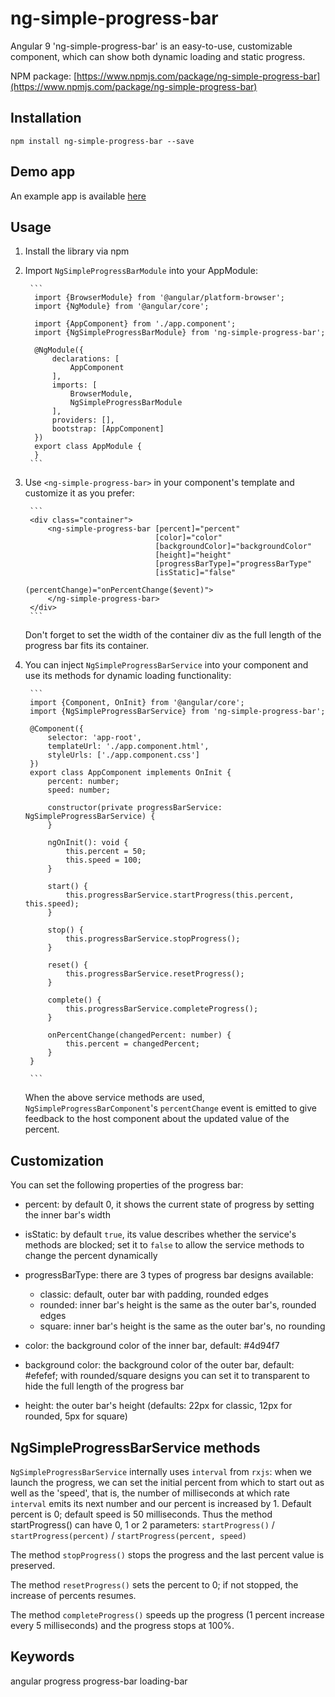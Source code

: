 # ng-simple-progress-bar

Angular 9 'ng-simple-progress-bar' is an easy-to-use, customizable component, which can show both dynamic loading and static progress.

NPM package: [https://www.npmjs.com/package/ng-simple-progress-bar](https://www.npmjs.com/package/ng-simple-progress-bar)

## Installation

`npm install ng-simple-progress-bar --save`

## Demo app

An example app is available [here](https://zsuzsabenko.github.io/ng-simple-progress-bar)

## Usage

1. Install the library via npm

2. Import `NgSimpleProgressBarModule` into your AppModule:

        ```
         import {BrowserModule} from '@angular/platform-browser';
         import {NgModule} from '@angular/core';
         
         import {AppComponent} from './app.component';
         import {NgSimpleProgressBarModule} from 'ng-simple-progress-bar';
         
         @NgModule({
             declarations: [
                 AppComponent
             ],
             imports: [
                 BrowserModule,
                 NgSimpleProgressBarModule
             ],
             providers: [],
             bootstrap: [AppComponent]
         })
         export class AppModule {
         }
        ```

3. Use `<ng-simple-progress-bar>` in your component's template and customize it as you prefer:

        ```
        <div class="container">
            <ng-simple-progress-bar [percent]="percent"
                                    [color]="color"
                                    [backgroundColor]="backgroundColor"
                                    [height]="height"
                                    [progressBarType]="progressBarType"
                                    [isStatic]="false"
                                    (percentChange)="onPercentChange($event)">
            </ng-simple-progress-bar>
        </div>
        ```
    Don't forget to set the width of the container div as the full length of the progress bar fits its container.

4. You can inject `NgSimpleProgressBarService` into your component and use its methods for dynamic loading functionality:

        ```
        import {Component, OnInit} from '@angular/core';
        import {NgSimpleProgressBarService} from 'ng-simple-progress-bar';
                
        @Component({
            selector: 'app-root',
            templateUrl: './app.component.html',
            styleUrls: ['./app.component.css']
        })
        export class AppComponent implements OnInit {
            percent: number;
            speed: number;
        
            constructor(private progressBarService: NgSimpleProgressBarService) {
            }
        
            ngOnInit(): void {
                this.percent = 50;
                this.speed = 100;
            }
        
            start() {
                this.progressBarService.startProgress(this.percent, this.speed);
            }
        
            stop() {
                this.progressBarService.stopProgress();
            }
        
            reset() {
                this.progressBarService.resetProgress();
            }
        
            complete() {
                this.progressBarService.completeProgress();
            }
        
            onPercentChange(changedPercent: number) {
                this.percent = changedPercent;
            }
        }

        ```
    When the above service methods are used, `NgSimpleProgressBarComponent`'s `percentChange` event is emitted to give feedback to the host component about the updated value of the percent.

## Customization

You can set the following properties of the progress bar:

- percent: by default 0, it shows the current state of progress by setting the inner bar's width

- isStatic: by default `true`, its value describes whether the service's methods are blocked; set it to `false` to allow the service methods to change the percent dynamically

- progressBarType: there are 3 types of progress bar designs available:
  - classic: default, outer bar with padding, rounded edges
  - rounded: inner bar's height is the same as the outer bar's, rounded edges
  - square: inner bar's height is the same as the outer bar's, no rounding
  
- color: the background color of the inner bar, default: #4d94f7

- background color: the background color of the outer bar, default: #efefef; with rounded/square designs you can set it to transparent to hide the full length of the progress bar

- height: the outer bar's height (defaults: 22px for classic, 12px for rounded, 5px for square)

## NgSimpleProgressBarService methods

`NgSimpleProgressBarService` internally uses `interval` from `rxjs`: when we launch the progress, we can set the initial percent from which to start out as well as the 'speed', that is, the number of milliseconds at which rate `interval` emits its next number and our percent is increased by 1.
Default percent is 0; default speed is 50 milliseconds. Thus the method startProgress() can have 0, 1 or 2 parameters:
    `startProgress()` / `startProgress(percent)` / `startProgress(percent, speed)`

The method `stopProgress()` stops the progress and the last percent value is preserved.

The method `resetProgress()` sets the percent to 0; if not stopped, the increase of percents resumes.

The method `completeProgress()` speeds up the progress (1 percent increase every 5 milliseconds) and the progress stops at 100%.

## Keywords

angular progress progress-bar loading-bar
